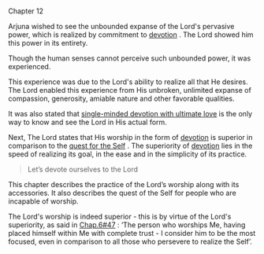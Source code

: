 # <a name='_Toc488528603'></a>
Chapter 12


Arjuna wished to see the unbounded expanse of the Lord's pervasive power, which is realized by commitment to 
[devotion](bhakti_a_defn)
. The Lord showed him this power in its entirety. 

Though the human senses cannot perceive such unbounded power, it was experienced.

This experience was due to the Lord's ability to realize all that He desires. The Lord enabled this experience from His unbroken, unlimited expanse of compassion, generosity, amiable nature and other favorable qualities. 

It was also stated that 
[single-minded devotion with ultimate love](bhakti_a_defn)
 is the only way to know and see the Lord in His actual form.

Next, The Lord states that His worship in the form of 
[devotion](bhakti_a_defn)
 is superior in comparison to the 
[quest for the Self](jnAnayOga_a_defn)
. The superiority of 
[devotion](bhakti_a_defn)
 lies in the speed of realizing its goal, in the ease and in the simplicity of its practice. 



<a name='applopener_167'></a>
> Let’s devote ourselves to the Lord



This chapter describes the practice of the Lord’s worship along with its accessories. It also describes the quest of the Self for people who are incapable of worship. 

The Lord's worship is indeed superior - this is by virtue of the Lord's superiority, as said in 
[Chap.6#47](_47)
: ‘The person who worships Me, having placed himself within Me with complete trust - I consider him to be the most focused, even in comparison to all those who persevere to realize the Self’.


